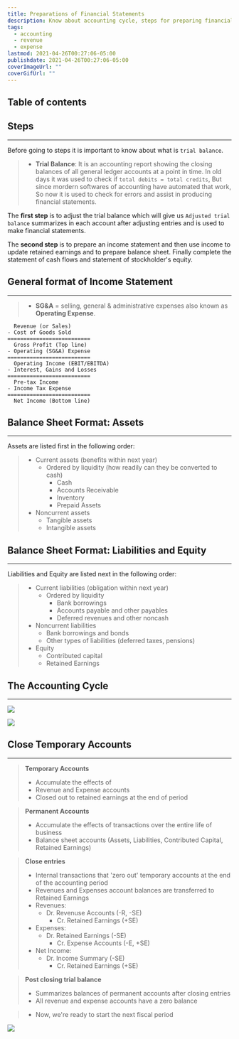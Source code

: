 ```yaml
---
title: Preparations of Financial Statements
description: Know about accounting cycle, steps for preparing financial statements.
tags:
  - accounting
  - revenue
  - expense
lastmod: 2021-04-26T00:27:06-05:00
publishdate: 2021-04-26T00:27:06-05:00
coverImageUrl: ""
coverGifUrl: ""
---
```


## Table of contents

## Steps

---

Before going to steps it is important to know about what is `trial balance`.

> - **Trial Balance**: It is an accounting report showing the closing balances of all general ledger accounts at a point in time. In old days it was used to check if `total debits = total credits`, But since mordern softwares of accounting have automated that work, So now it is used to check for errors and assist in producing financial statements.

The **first step** is to adjust the trial balance which will give us `Adjusted trial balance` summarizes in each account after adjusting entries and is used to make financial statements.

The **second step** is to prepare an income statement and then use income to update retained earnings and to prepare balance sheet. Finally complete the statement of cash flows and statement of stockholder's equity.

## General format of Income Statement

---

> - **SG&A** = selling, general & administrative expenses also known as **Operating Expense**.

```text
  Revenue (or Sales)
- Cost of Goods Sold
==========================
  Gross Profit (Top line)
- Operating (SG&A) Expense
==========================
  Operating Income (EBIT/EBITDA)
- Interest, Gains and Losses
==========================
  Pre-tax Income
- Income Tax Expense
==========================
  Net Income (Bottom line)
```

## Balance Sheet Format: Assets

---

Assets are listed first in the following order:

> - Current assets (benefits within next year)
>   - Ordered by liquidity (how readily can they be converted to cash)
>     - Cash
>     - Accounts Receivable
>     - Inventory
>     - Prepaid Assets
> - Noncurrent assets
>   - Tangible assets
>   - Intangible assets

## Balance Sheet Format: Liabilities and Equity

---

Liabilities and Equity are listed next in the following order:

> - Current liabilities (obligation within next year)
>   - Ordered by liquidity
>     - Bank borrowings
>     - Accounts payable and other payables
>     - Deferred revenues and other noncash
> - Noncurrent liabilities
>   - Bank borrowings and bonds
>   - Other types of liabilities (deferred taxes, pensions)
> - Equity
>   - Contributed capital
>   - Retained Earnings

## The Accounting Cycle

---

![](/contents/accounting/others/preparation-of-financial-statements/img1.png)

![](https://media.giphy.com/media/BLN3Jhs4Pf07Z5pQNZ/giphy.gif)

## Close Temporary Accounts

---

> **Temporary Accounts**
>
> - Accumulate the effects of
> - Revenue and Expense accounts
> - Closed out to retained earnings at the end of period

> **Permanent Accounts**
>
> - Accumulate the effects of transactions over the entire life of business
> - Balance sheet accounts (Assets, Liabilities, Contributed Capital, Retained Earnings)

> **Close entries**
>
> - Internal transactions that 'zero out' temporary accounts at the end of the accounting period
> - Revenues and Expenses account balances are transferred to Retained Earnings
> - Revenues:
>   - Dr. Revenuse Accounts (-R, -SE)
>     - Cr. Retained Earnings (+SE)
> - Expenses:
>   - Dr. Retained Earnings (-SE)
>     - Cr. Expense Accounts (-E, +SE)
> - Net Income:
>   - Dr. Income Summary (-SE)
>     - Cr. Retained Earnings (+SE)

> **Post closing trial balance**
>
> - Summarizes balances of permanent accounts after closing entries
> - All revenue and expense accounts have a zero balance

> - Now, we're ready to start the next fiscal period

![](https://media.giphy.com/media/myuneaof9lR1AUPm1p/giphy.gif)

